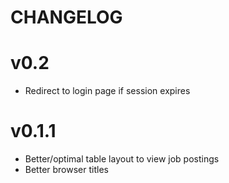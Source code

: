 CHANGELOG
=========

# v0.2
 * Redirect to login page if session expires

# v0.1.1
 * Better/optimal table layout to view job postings
 * Better browser titles
